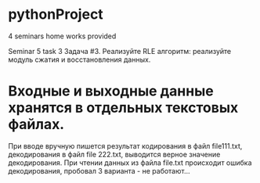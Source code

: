 # pythonProject
4 seminars home works provided

Seminar 5 task 3
Задача #3.	Реализуйте RLE алгоритм: реализуйте модуль сжатия и восстановления данных.
# Входные и выходные данные хранятся в отдельных текстовых файлах.

При вводе вручную пишется  результат кодирования в файл file111.txt, декодирования в файл file 222.txt,
выводится верное значение декодирования.
При чтении данных из файла file.txt происходит ошибка декодирования, пробовал 3 варианта - не работают...